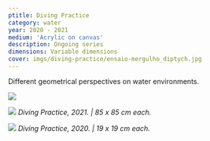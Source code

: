 ```yaml
---
ptitle: Diving Practice
category: water
year: 2020 - 2021
medium: 'Acrylic on canvas'
description: Ongoing series
dimensions: Variable dimensions
cover: imgs/diving-practice/ensaio-mergulho_diptych.jpg
---
```

Different geometrical perspectives on water environments.

![]({{site.baseurl}}/imgs/diving-practice/ensaio-mergulho_85x85-00.jpg)

![]({{site.baseurl}}/imgs/diving-practice/ensaio-mergulho_85x85-01.jpg)
_Diving Practice, 2021. | 85 x 85 cm each._

![]({{site.baseurl}}/imgs/diving-practice/ensaio-mergulho_19x19.jpg)
_Diving Practice, 2020. | 19 x 19 cm each._
